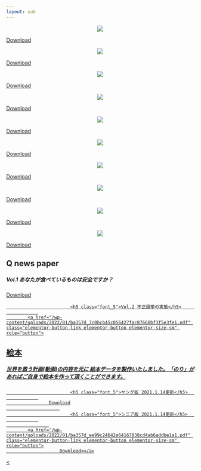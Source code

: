 ```yaml
---
layout: sub
---
```

<div class="postcard">
    <div class="box">
    <div class="imga" style="text-align:center;">
    <img src="https://www.qajf.epizy.com/wp-content/uploads/2022/01/ba357d_9422f5e45e4b450e85ab237cf5b30afb1642044720-2-e1642045133363.jpg"></div><p class="but"><a href="https://www.qajf.epizy.com/?page_id=1539"><span>Download</span></a></p></div>
    <div class="box">
    <div class="imga" style="text-align:center;">
    <img src="https://www.qajf.epizy.com/wp-content/uploads/2022/01/ba357d_2a551d9fb91c4dcab32c36454d819c891642045912.jpg"></div><p class="but"><a href="https://www.qajf.epizy.com/?page_id=1540"><span>Download</span></a></p></div>
    <div class="box">
    <div class="imga" style="text-align:center;">
    <img src="https://www.qajf.epizy.com/wp-content/uploads/2022/01/ba357d_f50fb96e7818487c91342a7d11d64fa61642046117.jpg"></div><p class="but"><a href="https://www.qajf.epizy.com/?page_id=1541"><span>Download</span></a></p></div>
    <div class="box">
    <div class="imga" style="text-align:center;">
    <img src="https://www.qajf.epizy.com/uploads/2022/01/ba357d_71014b234cae493f86baf73baa1f7a8f1642046962.jpg"></div><p class="but"><a href="https://www.qajf.epizy.com/?page_id=1623"><span>Download</span></a></p></div>
    <div class="box">
    <div class="imga" style="text-align:center;">
    <img src="https://www.qajf.epizy.com/wp-content/uploads/2022/01/ba357d_8e5f4c55f0ae4a8d94a8af7f111bd97411642047065.jpg"></div><p class="but"><a href="https://www.qajf.epizy.com/?page_id=1626"><span>Download</span></a></p></div>
<div class="postcard">
    <div class="box">
    <div class="imga" style="text-align:center;">
    <img src="https://www.qajf.epizy.com/wp-content/uploads/2022/01/ba357d_686b258266fe449c8db8c5f3d0e4f3e911642066808.jpg"></div><p class="but"><a href="https://www.qajf.epizy.com/?page_id=1636"><span>Download</span></a></p></div>
    <div class="box">
    <div class="imga" style="text-align:center;">
    <img src="https://www.qajf.epizy.com/wp-content/uploads/2022/01/1_1642067228_ba357d_c68e8d27f93e4682b802b065d6924a4711642067297.jpg"></div><p class="but"><a href="https://www.qajf.epizy.com/?page_id=1642"><span>Download</span></a></p></div>
    <div class="box">
    <div class="imga" style="text-align:center;">
    <img src="https://www.qajf.epizy.com/wp-content/uploads/2022/01/ba357d_70bf446399ee47bbad09b0cb47a6b31511642067354.jpg"></div><p class="but"><a href="/https://www.qajf.epizy.com/?page_id=1642"><span>Download</span></a></p></div>
	<div class="box">
    <div class="imga" style="text-align:center;">
    <img src="https://www.qajf.epizy.com/wp-content/uploads/2022/01/ba357d_1b5f7ccb819746bc9091cf5970f632ce11642067382.jpg"></div><p class="but"><a href="https://www.qajf.epizy.com/?page_id=1638"><span>Download</span></a></p></div>
    <div class="box">
    <div class="imga" style="text-align:center;">
    <img src="https://www.qajf.epizy.com/wp-content/uploads/2022/01/ba357d_9c46e455bcfc43349db881a7aff20d0911642067408.jpg"></div><p class="but"><a href="/https://www.qajf.epizy.com/?page_id=1640"><span>Download</span></a></p></div>
    			<h2 class="elementor-heading-title elementor-size-default"><strong>Q news paper</strong></h2>		
							<h5 class="font_5">Vol.1 あなたが食べているものは安全ですか？</h5>								<a href="/wp-content/uploads/2022/01/ba357d_aef06d95d3f14ab0a85fef2d01ed3a3d1.pdf" class="elementor-button-link elementor-button elementor-size-sm" role="button">
						Download
		
							<h5 class="font_5">Vol.2 不正選挙の実態</h5>						
				
			<a href="/wp-content/uploads/2022/01/ba357d_7c0bcb45c056427fac87660bf3f5e3fe1.pdf" class="elementor-button-link elementor-button elementor-size-sm" role="button">
						
<h2><strong>絵本</strong></h2>

<h5 class="font_5">世界を救う計画(動画)の内容を元に 絵本データを製作いたしました。「のり」があればご自身で絵本を作って頂くことができます。</h5>

							<h5 class="font_5">ヤング版 2021.1.14更新</h5>						
				
					Download
						
							<h5 class="font_5">シニア版 2021.1.14更新</h5>						
				
					
			<a href="/wp-content/uploads/2022/01/ba357d_ee99c24642e64167838cd4ab6addbe1a1.pdf" class="elementor-button-link elementor-button elementor-size-sm" role="button">
						Download<</a>
		
<
